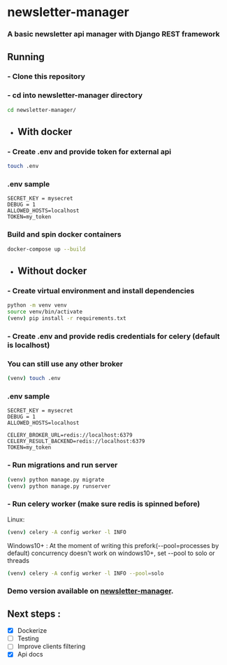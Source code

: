 # newsletter-manager

### A basic newsletter api manager with Django REST framework
## Running
### - Clone this repository
### - cd into newsletter-manager directory
```bash
cd newsletter-manager/
```
- ## With docker
### - Create .env and provide token for external api
```bash
touch .env
```
### .env sample
```
SECRET_KEY = mysecret
DEBUG = 1
ALLOWED_HOSTS=localhost
TOKEN=my_token
```
### Build and spin docker containers
```bash
docker-compose up --build
```

- ## Without docker
### - Create virtual environment and install dependencies
```bash
python -m venv venv
source venv/bin/activate
(venv) pip install -r requirements.txt
```
### - Create .env and provide redis credentials for celery (default is localhost)
### You can still use any other broker
```bash
(venv) touch .env
```
### .env sample
```
SECRET_KEY = mysecret
DEBUG = 1
ALLOWED_HOSTS=localhost

CELERY_BROKER_URL=redis://localhost:6379
CELERY_RESULT_BACKEND=redis://localhost:6379
TOKEN=my_token
```
### - Run migrations and run server
```bash
(venv) python manage.py migrate
(venv) python manage.py runserver
```
### - Run celery worker (make sure redis is spinned before)

Linux:
```bash
(venv) celery -A config worker -l INFO
```

Windows10+ : At the moment of writing this prefork(--pool=processes by default) concurrency doesn't work on windows10+, set --pool to solo or threads
```bash
(venv) celery -A config worker -l INFO --pool=solo
```
### Demo version available on [newsletter-manager](https://).

## Next steps :
- [x] Dockerize
- [ ] Testing
- [ ] Improve clients filtering
- [x] Api docs